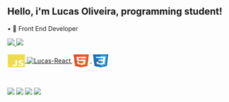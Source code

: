 ## Hello, i'm Lucas Oliveira, programming student!
• 🔭 Front End Developer

<div>
  <a href=https://github.com/lucassOliveiira>
  <img height="160em" src="https://github-readme-stats.vercel.app/api?username=lucassOliveiira&show_icons=true&theme=dracula&include_all_commits=true&count_private=true"/>
  <img height="160em" src="https://github-readme-stats.vercel.app/api/top-langs/?username=lucassOliveiira&layout=compact&langs_count=7&theme=dracula"/>
</div>

<div style="display: inline_block"><br>
  <img align="center" alt="Lucas-Js" height="30" width="40" src="https://raw.githubusercontent.com/devicons/devicon/master/icons/javascript/javascript-plain.svg"> 
  <img align="center" alt="Lucas-React" height="30" width="40" src="https://cdn.jsdelivr.net/gh/devicons/devicon/icons/react/react-original.svg"> 
  <img align="center" alt="Lucas-HTML" height="30" width="40" src="https://raw.githubusercontent.com/devicons/devicon/master/icons/html5/html5-original.svg">
  <img align="center" alt="Lucas-CSS" height="30" width="40" src="https://raw.githubusercontent.com/devicons/devicon/master/icons/css3/css3-original.svg">
</div>
  
  ##
  
<div> 
<br>
<a href="https://www.linkedin.com/in/lucas-oliveira-697909205/" target=_"blank"><img src="https://img.shields.io/badge/-LinkedIn-%230077B5?style=for-the-badge&logo=linkedin&logoColor=white"target="blank" ></a> 
  <a href="https://www.instagram.com/kbcaskt/" target ="blank"><img src="https://img.shields.io/badge/-Instagram-%23E4405F?style=for-the-badge&logo=instagram&logoColor=white" target= "_blank"></a>   
 <a href="https://www.facebook.com/lucas.oliveiradacosta.10/" target="_blank"><img src="https://img.shields.io/badge/Facebook-005FED?style=for-the-badge&logo=facebook&logoColor=white" target="_blank"></a>
 <a href = "mailto:lucasoc.skt@gmail.com"><img src="https://img.shields.io/badge/Gmail-D14836?style=for-the-badge&logo=gmail&logoColor=white" target="_blank"></a>
 
</div>
